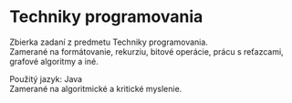 # Techniky programovania
Zbierka zadaní z predmetu Techniky programovania.  
Zamerané na formátovanie, rekurziu, bitové operácie, prácu s reťazcami, grafové algoritmy a iné.

Použitý jazyk: Java  
Zamerané na algoritmické a kritické myslenie.
